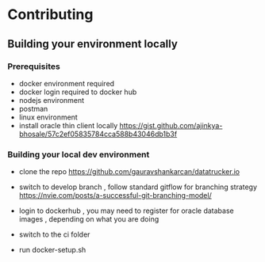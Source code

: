 # Contributing

## Building your environment locally

### Prerequisites 
- docker environment required
- docker login required to docker hub 
- nodejs environment
- postman
- linux environment
- install oracle thin client locally https://gist.github.com/ajinkya-bhosale/57c2ef05835784cca588b43046db1b3f


### Building your local dev environment

- clone the repo https://github.com/gauravshankarcan/datatrucker.io
- switch to develop branch , follow standard gitflow for branching strategy https://nvie.com/posts/a-successful-git-branching-model/

- login to dockerhub , you may need to register for oracle database images , depending on what you are doing
- switch to the ci folder
- run docker-setup.sh